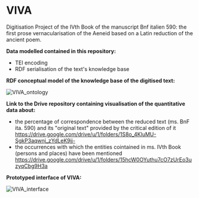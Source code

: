 # VIVA
Digitisation Project of the IVth Book of the manuscript Bnf italien 590: the first prose vernacularisation of the Aeneid based on a Latin reduction of the ancient poem.

**Data modelled contained in this repository:** 
- TEI encoding 
- RDF serialisation of the text's knowledge base

**RDF conceptual model of the knowledge base of the digitised text:**

![VIVA_ontology](https://github.com/GiorgiaRubin/VIVA/assets/79765485/b77ec97a-ed59-499e-a1fb-5417d9c46e6d)

**Link to the Drive repository containing visualisation of the quantitative data about:**
- the percentage of correspondence between the reduced text (ms. BnF ita. 590) and its "original text" provided by the critical edition of it 
https://drive.google.com/drive/u/1/folders/1S8o_4KluMU-SgkP3aqwnj_zYdLeK9jj-
- the occurrences with which the entities cointained in ms. IVth Book (persons and places) have been mentioned
https://drive.google.com/drive/u/1/folders/15hcW0OYuthu7cO7zUrEo3uzyqCbg9H3a 

**Prototyped interface of VIVA:**

![VIVA_interface](https://github.com/GiorgiaRubin/VIVA/assets/79765485/53cd6423-0a5e-4caf-a0fd-7370b70e0934)

